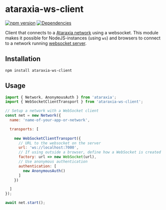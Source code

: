 # ataraxia-ws-client

[![npm version](https://badge.fury.io/js/ataraxia-ws-client.svg)](https://badge.fury.io/js/ataraxia-ws-client)
[![Dependencies](https://david-dm.org/aholstenson/ataraxia/status.svg?path=packages/ws-client)](https://david-dm.org/aholstenson/ataraxia?path=packages/ws-client)

Client that connects to a [Ataraxia network](https://github.com/aholstenson/ataraxia)
using a websocket. This module makes it possible for NodeJS-instances (using
`ws`) and browsers to connect to a network running [websocket server](https://github.com/aholstenson/ataraxia/tree/master/packages/ws-server).

## Installation

```
npm install ataraxia-ws-client
```

## Usage

```javascript
import { Network, AnonymousAuth } from 'ataraxia';
import { WebSocketClientTransport } from 'ataraxia-ws-client';

// Setup a network with a WebSocket client
const net = new Network({
  name: 'name-of-your-app-or-network',

  transports: [
  
    new WebSocketClientTransport({
      // URL to the websocket on the server
      url: 'ws://localhost:7000',
      // If using outside a browser, define how a WebSocket is created
      factory: url => new WebSocket(url),
      // Use anonymous authentication
      authentication: [
        new AnonymousAuth()
      ]
    })

  ]
});

await net.start();
```
